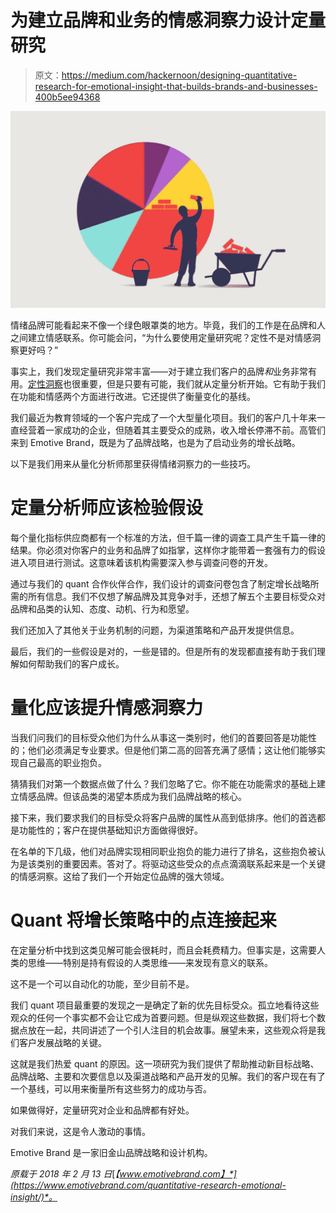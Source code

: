 # 为建立品牌和业务的情感洞察力设计定量研究

> 原文：<https://medium.com/hackernoon/designing-quantitative-research-for-emotional-insight-that-builds-brands-and-businesses-400b5ee94368>

![](img/01255eb73c140b68610d354f5660e8b3.png)

情绪品牌可能看起来不像一个绿色眼罩类的地方。毕竟，我们的工作是在品牌和人之间建立情感联系。你可能会问，“为什么要使用定量研究呢？定性不是对情感洞察更好吗？”

事实上，我们发现定量研究非常丰富——对于建立我们客户的品牌*和*业务非常有用。[定性洞察](https://www.emotivebrand.com/good-research/)也很重要，但是只要有可能，我们就从定量分析开始。它有助于我们在功能和情感两个方面进行改进。它还提供了衡量变化的基线。

我们最近为教育领域的一个客户完成了一个大型量化项目。我们的客户几十年来一直经营着一家成功的企业，但随着其主要受众的成熟，收入增长停滞不前。高管们来到 Emotive Brand，既是为了品牌战略，也是为了启动业务的增长战略。

以下是我们用来从量化分析师那里获得情绪洞察力的一些技巧。

# 定量分析师应该检验假设

每个量化指标供应商都有一个标准的方法，但千篇一律的调查工具产生千篇一律的结果。你必须对你客户的业务和品牌了如指掌，这样你才能带着一套强有力的假设进入项目进行测试。这意味着该机构需要深入参与调查问卷的开发。

通过与我们的 quant 合作伙伴合作，我们设计的调查问卷包含了制定增长战略所需的所有信息。我们不仅想了解品牌及其竞争对手，还想了解五个主要目标受众对品牌和品类的认知、态度、动机、行为和愿望。

我们还加入了其他关于业务机制的问题，为渠道策略和产品开发提供信息。

最后，我们的一些假设是对的，一些是错的。但是所有的发现都直接有助于我们理解如何帮助我们的客户成长。

# 量化应该提升情感洞察力

当我们问我们的目标受众他们为什么从事这一类别时，他们的首要回答是功能性的；他们必须满足专业要求。但是他们第二高的回答充满了感情；这让他们能够实现自己最高的职业抱负。

猜猜我们对第一个数据点做了什么？我们忽略了它。你不能在功能需求的基础上建立情感品牌。但该品类的渴望本质成为我们品牌战略的核心。

接下来，我们要求我们的目标受众将客户品牌的属性从高到低排序。他们的首选都是功能性的；客户在提供基础知识方面做得很好。

在名单的下几级，他们对品牌实现相同职业抱负的能力进行了排名，这些抱负被认为是该类别的重要因素。答对了。将驱动这些受众的点点滴滴联系起来是一个关键的情感洞察。这给了我们一个开始定位品牌的强大领域。

# Quant 将增长策略中的点连接起来

在定量分析中找到这类见解可能会很耗时，而且会耗费精力。但事实是，这需要人类的思维——特别是持有假设的人类思维——来发现有意义的联系。

这不是一个可以自动化的功能，至少目前不是。

我们 quant 项目最重要的发现之一是确定了新的优先目标受众。孤立地看待这些观众的任何一个事实都不会让它成为首要问题。但是纵观这些数据，我们将七个数据点放在一起，共同讲述了一个引人注目的机会故事。展望未来，这些观众将是我们客户发展战略的关键。

这就是我们热爱 quant 的原因。这一项研究为我们提供了帮助推动新目标战略、品牌战略、主要和次要信息以及渠道战略和产品开发的见解。我们的客户现在有了一个基线，可以用来衡量所有这些努力的成功与否。

如果做得好，定量研究对企业和品牌都有好处。

对我们来说，这是令人激动的事情。

Emotive Brand 是一家旧金山品牌战略和设计机构。

*原载于 2018 年 2 月 13 日*[*【www.emotivebrand.com】*](https://www.emotivebrand.com/quantitative-research-emotional-insight/)*。*
